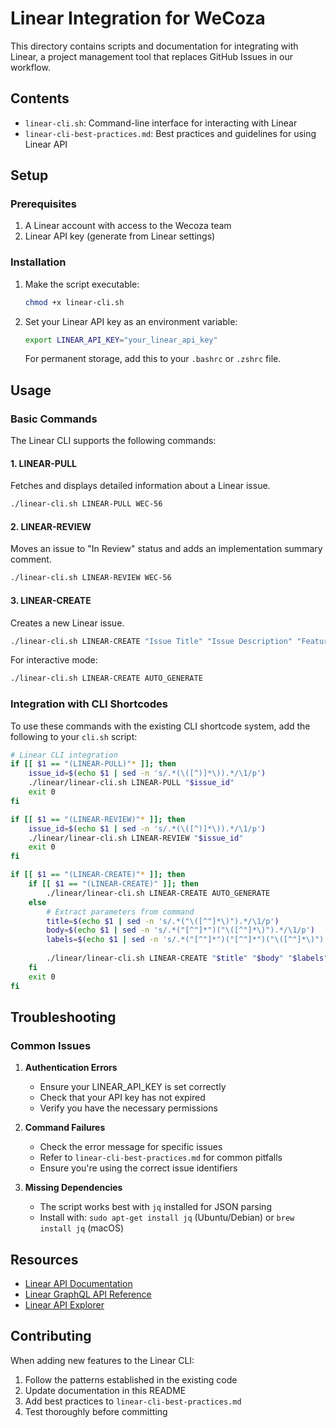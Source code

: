 # Linear Integration for WeCoza

This directory contains scripts and documentation for integrating with Linear, a project management tool that replaces GitHub Issues in our workflow.

## Contents

- `linear-cli.sh`: Command-line interface for interacting with Linear
- `linear-cli-best-practices.md`: Best practices and guidelines for using Linear API

## Setup

### Prerequisites

1. A Linear account with access to the Wecoza team
2. Linear API key (generate from Linear settings)

### Installation

1. Make the script executable:
   ```bash
   chmod +x linear-cli.sh
   ```

2. Set your Linear API key as an environment variable:
   ```bash
   export LINEAR_API_KEY="your_linear_api_key"
   ```

   For permanent storage, add this to your `.bashrc` or `.zshrc` file.

## Usage

### Basic Commands

The Linear CLI supports the following commands:

#### 1. LINEAR-PULL

Fetches and displays detailed information about a Linear issue.

```bash
./linear-cli.sh LINEAR-PULL WEC-56
```

#### 2. LINEAR-REVIEW

Moves an issue to "In Review" status and adds an implementation summary comment.

```bash
./linear-cli.sh LINEAR-REVIEW WEC-56
```

#### 3. LINEAR-CREATE

Creates a new Linear issue.

```bash
./linear-cli.sh LINEAR-CREATE "Issue Title" "Issue Description" "Feature,Bug"
```

For interactive mode:

```bash
./linear-cli.sh LINEAR-CREATE AUTO_GENERATE
```

### Integration with CLI Shortcodes

To use these commands with the existing CLI shortcode system, add the following to your `cli.sh` script:

```bash
# Linear CLI integration
if [[ $1 == "(LINEAR-PULL)"* ]]; then
    issue_id=$(echo $1 | sed -n 's/.*(\([^)]*\)).*/\1/p')
    ./linear/linear-cli.sh LINEAR-PULL "$issue_id"
    exit 0
fi

if [[ $1 == "(LINEAR-REVIEW)"* ]]; then
    issue_id=$(echo $1 | sed -n 's/.*(\([^)]*\)).*/\1/p')
    ./linear/linear-cli.sh LINEAR-REVIEW "$issue_id"
    exit 0
fi

if [[ $1 == "(LINEAR-CREATE)"* ]]; then
    if [[ $1 == "(LINEAR-CREATE)" ]]; then
        ./linear/linear-cli.sh LINEAR-CREATE AUTO_GENERATE
    else
        # Extract parameters from command
        title=$(echo $1 | sed -n 's/.*("\([^"]*\)").*/\1/p')
        body=$(echo $1 | sed -n 's/.*("[^"]*")("\([^"]*\)").*/\1/p')
        labels=$(echo $1 | sed -n 's/.*("[^"]*")("[^"]*")("\([^"]*\)").*/\1/p')
        
        ./linear/linear-cli.sh LINEAR-CREATE "$title" "$body" "$labels"
    fi
    exit 0
fi
```

## Troubleshooting

### Common Issues

1. **Authentication Errors**
   - Ensure your LINEAR_API_KEY is set correctly
   - Check that your API key has not expired
   - Verify you have the necessary permissions

2. **Command Failures**
   - Check the error message for specific issues
   - Refer to `linear-cli-best-practices.md` for common pitfalls
   - Ensure you're using the correct issue identifiers

3. **Missing Dependencies**
   - The script works best with `jq` installed for JSON parsing
   - Install with: `sudo apt-get install jq` (Ubuntu/Debian) or `brew install jq` (macOS)

## Resources

- [Linear API Documentation](https://developers.linear.app/docs/)
- [Linear GraphQL API Reference](https://developers.linear.app/docs/graphql/working-with-the-graphql-api)
- [Linear API Explorer](https://linear.app/wecoza/settings/api/explorer)

## Contributing

When adding new features to the Linear CLI:

1. Follow the patterns established in the existing code
2. Update documentation in this README
3. Add best practices to `linear-cli-best-practices.md`
4. Test thoroughly before committing

